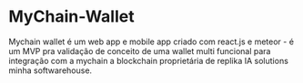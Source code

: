 # MyChain-Wallet
Mychain wallet é um web app e mobile app criado com react.js e meteor - é um MVP pra validação de conceito de uma wallet multi funcional para integração com a mychain a blockchain proprietária de replika IA solutions minha softwarehouse.
